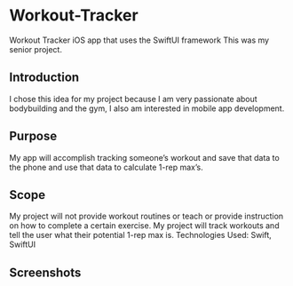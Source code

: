 # Workout-Tracker
Workout Tracker iOS app that uses the SwiftUI framework
This was my senior project.

## Introduction
I chose this idea for my project because I am very passionate about
bodybuilding and the gym, I also am interested in mobile app development.

## Purpose
My app will accomplish tracking someone’s workout and save that data
to the phone and use that data to calculate 1-rep max’s.

## Scope 
My project will not provide workout routines or teach or provide
instruction on how to complete a certain exercise. My project will track
workouts and tell the user what their potential 1-rep max is.
Technologies Used: Swift, SwiftUI

## Screenshots
